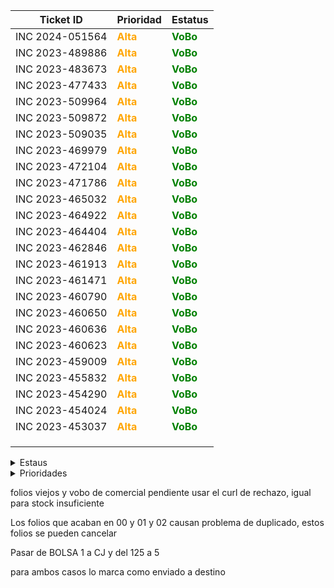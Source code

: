 | Ticket ID | Prioridad | Estatus     |
|-----------|------------------|------------|
| INC 2024-051564 | <span style="color:orange">**Alta**</span> | <span style="color:green">**VoBo**</span> |
| INC 2023-489886 | <span style="color:orange">**Alta**</span> | <span style="color:green">**VoBo**</span> |
| INC 2023-483673 | <span style="color:orange">**Alta**</span> | <span style="color:green">**VoBo**</span> |
| INC 2023-477433 | <span style="color:orange">**Alta**</span> | <span style="color:green">**VoBo**</span> |
| INC 2023-509964 | <span style="color:orange">**Alta**</span> | <span style="color:green">**VoBo**</span> |
| INC 2023-509872 | <span style="color:orange">**Alta**</span> | <span style="color:green">**VoBo**</span> |
| INC 2023-509035 | <span style="color:orange">**Alta**</span> | <span style="color:green">**VoBo**</span> |
| INC 2023-469979 | <span style="color:orange">**Alta**</span> | <span style="color:green">**VoBo**</span> |
| INC 2023-472104 | <span style="color:orange">**Alta**</span> | <span style="color:green">**VoBo**</span> |
| INC 2023-471786 | <span style="color:orange">**Alta**</span> | <span style="color:green">**VoBo**</span> |
| INC 2023-465032 | <span style="color:orange">**Alta**</span> | <span style="color:green">**VoBo**</span> |
| INC 2023-464922 | <span style="color:orange">**Alta**</span> | <span style="color:green">**VoBo**</span> |
| INC 2023-464404 | <span style="color:orange">**Alta**</span> | <span style="color:green">**VoBo**</span> |
| INC 2023-462846 | <span style="color:orange">**Alta**</span> | <span style="color:green">**VoBo**</span> |
| INC 2023-461913 | <span style="color:orange">**Alta**</span> | <span style="color:green">**VoBo**</span> |
| INC 2023-461471 | <span style="color:orange">**Alta**</span> | <span style="color:green">**VoBo**</span> |
| INC 2023-460790 | <span style="color:orange">**Alta**</span> | <span style="color:green">**VoBo**</span> |
| INC 2023-460650 | <span style="color:orange">**Alta**</span> | <span style="color:green">**VoBo**</span> |
| INC 2023-460636 | <span style="color:orange">**Alta**</span> | <span style="color:green">**VoBo**</span> |
| INC 2023-460623 | <span style="color:orange">**Alta**</span> | <span style="color:green">**VoBo**</span> |
| INC 2023-459009 | <span style="color:orange">**Alta**</span> | <span style="color:green">**VoBo**</span> |
| INC 2023-455832 | <span style="color:orange">**Alta**</span> | <span style="color:green">**VoBo**</span> |
| INC 2023-454290 | <span style="color:orange">**Alta**</span> | <span style="color:green">**VoBo**</span> |
| INC 2023-454024 | <span style="color:orange">**Alta**</span> | <span style="color:green">**VoBo**</span> |
| INC 2023-453037 | <span style="color:orange">**Alta**</span> | <span style="color:green">**VoBo**</span> |
|  |  |  |
|  |  |  |
|  |  |  |





<details>
  <summary>Estaus</summary>
  
  | Ticket ID | Descripción del Problema                                       |
  |-----------|-----------------------------------------------------------------|
  | <span style="color:red">**Cerrada**</span> | Se finalizo el ticket  |
  | <span style="color:green">**VoBo**</span> | Esperando el visto bueno del usuario  |
  | En proceso       | Error al procesar pago de factura |
  | Accion de Usuario | Esperando mas informacion por parte del usuario ya sea datos o anexar imagenes o pdf|
  | Pregunta a Valeria | Duda que me hace falta comprender del todo sobre el caso |
  | Pregunta a Daniel | Dudas que le mando a Daniel por correo |
  | Enviado a Claudia | Casos que se le envian a Claudia para su atencion |
  | Enviado a Daniel | Casos que se le envian a Daniel para su atencion  |
  | Junta de las 3 | Dudas que se preguntan a Daniel en la junta |
  | Anexar VoBo | Falta que el usuario anexe el visto bueno |
  | No he resuelto de este tipo | Hace fala explicacion de casos que no he atendido |
  | Falta documentacion | Casos de los cuales no se ha generado o la documentacion no esta explicada del todo bien |
  | Reasignado |  |

</details>

<details>
  <summary>Prioridades</summary>
  
  | Prioridad | Descripción                                   |
  |-----------|-----------------------------------------------------------------|
  | <span style="color:red">**Critica**</span>       | Tickets de mayo importancia y con los cuales contamos con poco tiempo para atender|
  | <span style="color:orange">**Alta**</span>       | Tickets que son importantes pero pueden esperar si hay demaciados Criticos |
  | <span style="color:yellow">**Media**</span>       | Tickets con importancia pero suelen poder esperar dias |
  | <span style="color:blue">**Baja**</span>       | Tikects de menor importancia y que por lo regular se antienden al final |
</details>



folios viejos y vobo de comercial pendiente usar el curl de rechazo, igual para stock insuficiente


Los folios que acaban en 00 y 01 y 02 causan problema de duplicado, estos folios se pueden cancelar



Pasar de BOLSA 1 a CJ y del 125 a 5


para ambos casos lo marca como enviado a destino
